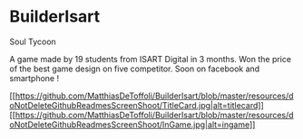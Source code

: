 # BuilderIsart

Soul Tycoon

A game made by 19 students from ISART Digital in 3 months.
Won the price of the best game design on five competitor.
Soon on facebook and smartphone !

[[https://github.com/MatthiasDeToffoli/BuilderIsart/blob/master/resources/doNotDeleteGithubReadmesScreenShoot/TitleCard.jpg|alt=titlecard]]
[[https://github.com/MatthiasDeToffoli/BuilderIsart/blob/master/resources/doNotDeleteGithubReadmesScreenShoot/InGame.jpg|alt=ingame]]